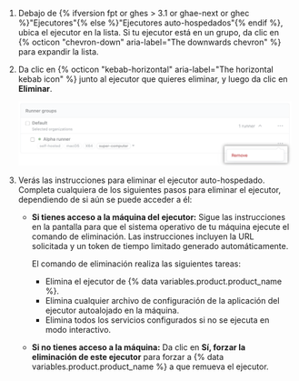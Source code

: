 1. Debajo de {% ifversion fpt or ghes > 3.1 or ghae-next or ghec %}"Ejecutores"{% else %}"Ejecutores auto-hospedados"{% endif %}, ubica el ejecutor en la lista. Si tu ejecutor está en un grupo, da clic en {% octicon "chevron-down" aria-label="The downwards chevron" %} para expandir la lista.
1. Da clic en {% octicon "kebab-horizontal" aria-label="The horizontal kebab icon" %} junto al ejecutor que quieres eliminar, y luego da clic en **Eliminar**.

    ![Eliminar una configuración de ejecutor autoalojado](/assets/images/help/settings/actions-runner-remove.png)
1. Verás las instrucciones para eliminar el ejecutor auto-hospedado. Completa cualquiera de los siguientes pasos para eliminar el ejecutor, dependiendo de si aún se puede acceder a él:

    * **Si tienes acceso a la máquina del ejecutor:** Sigue las instrucciones en la pantalla para que el sistema operativo de tu máquina ejecute el comando de eliminación. Las instrucciones incluyen la URL solicitada y un token de tiempo limitado generado automáticamente.

        El comando de eliminación realiza las siguientes tareas:

        * Elimina el ejecutor de {% data variables.product.product_name %}.
        * Elimina cualquier archivo de configuración de la aplicación del ejecutor autoalojado en la máquina.
        * Elimina todos los servicios configurados si no se ejecuta en modo interactivo.

    * **Si no tienes acceso a la máquina:** Da clic en **Sí, forzar la eliminación de este ejecutor** para forzar a {% data variables.product.product_name %} a que remueva el ejecutor.
